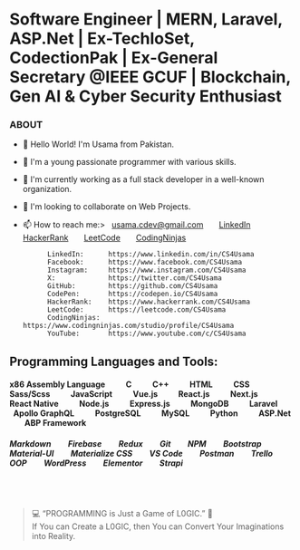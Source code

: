 # Software Engineer | MERN, Laravel, ASP.Net | Ex-TechloSet, CodectionPak | Ex-General Secretary @IEEE GCUF | Blockchain, Gen AI & Cyber Security Enthusiast

### ABOUT
- 👋 Hello World! I'm Usama from Pakistan.
- 👀 I'm a young passionate programmer with various skills.
- 🌱 I'm currently working as a full stack developer in a well-known organization.
- 💞️ I'm looking to collaborate on Web Projects.

- 📫 How to reach me:> &nbsp; [usama.cdev@gmail.com](mailto:usama.cdev@gmail.com "Email Me Here") &nbsp; &nbsp; &nbsp; [LinkedIn](https://www.linkedin.com/in/CS4Usama "LinkedIn Profile") &nbsp; &nbsp; &nbsp; [HackerRank](https://www.hackerrank.com/CS4Usama "HackerRank Profile") &nbsp; &nbsp; &nbsp; [LeetCode](https://leetcode.com/CS4Usama "LeetCode Profile") &nbsp; &nbsp; &nbsp; [CodingNinjas](https://www.codingninjas.com/studio/profile/CS4Usama "CodingNinjas Profile")

            LinkedIn:      https://www.linkedin.com/in/CS4Usama
            Facebook:      https://www.facebook.com/CS4Usama
            Instagram:     https://www.instagram.com/CS4Usama
            X:             https://twitter.com/CS4Usama
            GitHub:        https://github.com/CS4Usama
            CodePen:       https://codepen.io/CS4Usama
            HackerRank:    https://www.hackerrank.com/CS4Usama
            LeetCode:      https://leetcode.com/CS4Usama
            CodingNinjas:  https://www.codingninjas.com/studio/profile/CS4Usama
            YouTube:       https://www.youtube.com/c/CS4Usama

## Programming Languages and Tools:
#### x86 Assembly Language &nbsp; &nbsp; &nbsp; &nbsp; &nbsp; C &nbsp; &nbsp; &nbsp; &nbsp; &nbsp; C++ &nbsp; &nbsp; &nbsp; &nbsp; &nbsp; HTML &nbsp; &nbsp; &nbsp; &nbsp; &nbsp; CSS &nbsp; &nbsp; &nbsp; &nbsp; &nbsp; Sass/Scss  &nbsp; &nbsp; &nbsp; &nbsp; &nbsp; JavaScript &nbsp; &nbsp; &nbsp; &nbsp; &nbsp; Vue.js &nbsp; &nbsp; &nbsp; &nbsp; &nbsp; React.js &nbsp; &nbsp; &nbsp; &nbsp; &nbsp; Next.js &nbsp; &nbsp; &nbsp; &nbsp; &nbsp; React Native &nbsp; &nbsp; &nbsp; &nbsp; &nbsp; Node.js &nbsp; &nbsp; &nbsp; &nbsp; &nbsp; Express.js &nbsp; &nbsp; &nbsp; &nbsp; &nbsp; MongoDB &nbsp; &nbsp; &nbsp; &nbsp; &nbsp; Laravel &nbsp; &nbsp; &nbsp; &nbsp; &nbsp; Apollo GraphQL &nbsp; &nbsp; &nbsp; &nbsp; &nbsp; PostgreSQL &nbsp; &nbsp; &nbsp; &nbsp; &nbsp; MySQL &nbsp; &nbsp; &nbsp; &nbsp; &nbsp; Python &nbsp; &nbsp; &nbsp; &nbsp; &nbsp; ASP.Net &nbsp; &nbsp; &nbsp; &nbsp; &nbsp; ABP Framework
##### Markdown &nbsp; &nbsp; &nbsp; &nbsp; Firebase &nbsp; &nbsp; &nbsp; &nbsp; Redux &nbsp; &nbsp; &nbsp; &nbsp; Git &nbsp; &nbsp; &nbsp; &nbsp; NPM &nbsp; &nbsp; &nbsp; &nbsp; Bootstrap &nbsp; &nbsp; &nbsp; &nbsp; Material-UI &nbsp; &nbsp; &nbsp; &nbsp; Materialize CSS &nbsp; &nbsp; &nbsp; &nbsp; VS Code &nbsp; &nbsp; &nbsp; &nbsp; Postman &nbsp; &nbsp; &nbsp; &nbsp; Trello &nbsp; &nbsp; &nbsp; &nbsp; OOP &nbsp; &nbsp; &nbsp; &nbsp; WordPress &nbsp; &nbsp; &nbsp; &nbsp; Elementor &nbsp; &nbsp; &nbsp; &nbsp; Strapi

</br><br>

>💻 &ldquo;PROGRAMMING is Just a Game of L0GIC.&rdquo; 🧐 <br>If You can Create a L0GIC, then You can Convert Your Imaginations into Reality.

<!-- CS4Usama/Cyber-Ping is a ✨ special ✨ repository because its `README.md` (this file) appears on your GitHub profile.
You can click the Preview link to take a look at your changes. --->
